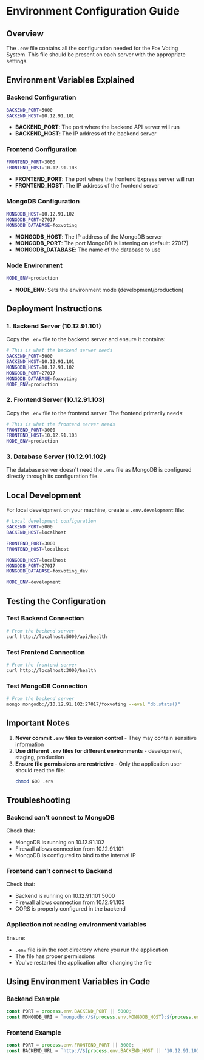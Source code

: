 # Environment Configuration Guide

## Overview

The `.env` file contains all the configuration needed for the Fox Voting System. This file should be present on each server with the appropriate settings.

## Environment Variables Explained

### Backend Configuration

```bash
BACKEND_PORT=5000
BACKEND_HOST=10.12.91.101
```

- **BACKEND_PORT**: The port where the backend API server will run
- **BACKEND_HOST**: The IP address of the backend server

### Frontend Configuration

```bash
FRONTEND_PORT=3000
FRONTEND_HOST=10.12.91.103
```

- **FRONTEND_PORT**: The port where the frontend Express server will run
- **FRONTEND_HOST**: The IP address of the frontend server

### MongoDB Configuration

```bash
MONGODB_HOST=10.12.91.102
MONGODB_PORT=27017
MONGODB_DATABASE=foxvoting
```

- **MONGODB_HOST**: The IP address of the MongoDB server
- **MONGODB_PORT**: The port MongoDB is listening on (default: 27017)
- **MONGODB_DATABASE**: The name of the database to use

### Node Environment

```bash
NODE_ENV=production
```

- **NODE_ENV**: Sets the environment mode (development/production)

## Deployment Instructions

### 1. Backend Server (10.12.91.101)

Copy the `.env` file to the backend server and ensure it contains:

```bash
# This is what the backend server needs
BACKEND_PORT=5000
BACKEND_HOST=10.12.91.101
MONGODB_HOST=10.12.91.102
MONGODB_PORT=27017
MONGODB_DATABASE=foxvoting
NODE_ENV=production
```

### 2. Frontend Server (10.12.91.103)

Copy the `.env` file to the frontend server. The frontend primarily needs:

```bash
# This is what the frontend server needs
FRONTEND_PORT=3000
FRONTEND_HOST=10.12.91.103
NODE_ENV=production
```

### 3. Database Server (10.12.91.102)

The database server doesn't need the `.env` file as MongoDB is configured directly through its configuration file.

## Local Development

For local development on your machine, create a `.env.development` file:

```bash
# Local development configuration
BACKEND_PORT=5000
BACKEND_HOST=localhost

FRONTEND_PORT=3000
FRONTEND_HOST=localhost

MONGODB_HOST=localhost
MONGODB_PORT=27017
MONGODB_DATABASE=foxvoting_dev

NODE_ENV=development
```

## Testing the Configuration

### Test Backend Connection

```bash
# From the backend server
curl http://localhost:5000/api/health
```

### Test Frontend Connection

```bash
# From the frontend server
curl http://localhost:3000/health
```

### Test MongoDB Connection

```bash
# From the backend server
mongo mongodb://10.12.91.102:27017/foxvoting --eval "db.stats()"
```

## Important Notes

1. **Never commit `.env` files to version control** - They may contain sensitive information
2. **Use different `.env` files for different environments** - development, staging, production
3. **Ensure file permissions are restrictive** - Only the application user should read the file:
   ```bash
   chmod 600 .env
   ```

## Troubleshooting

### Backend can't connect to MongoDB

Check that:
- MongoDB is running on 10.12.91.102
- Firewall allows connection from 10.12.91.101
- MongoDB is configured to bind to the internal IP

### Frontend can't connect to Backend

Check that:
- Backend is running on 10.12.91.101:5000
- Firewall allows connection from 10.12.91.103
- CORS is properly configured in the backend

### Application not reading environment variables

Ensure:
- `.env` file is in the root directory where you run the application
- The file has proper permissions
- You've restarted the application after changing the file

## Using Environment Variables in Code

### Backend Example

```javascript
const PORT = process.env.BACKEND_PORT || 5000;
const MONGODB_URI = `mongodb://${process.env.MONGODB_HOST}:${process.env.MONGODB_PORT}/${process.env.MONGODB_DATABASE}`;
```

### Frontend Example

```javascript
const PORT = process.env.FRONTEND_PORT || 3000;
const BACKEND_URL = `http://${process.env.BACKEND_HOST || '10.12.91.101'}:${process.env.BACKEND_PORT || 5000}`;
``` 